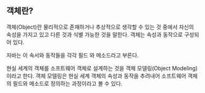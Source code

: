 ## 객체란?

객체(Object)란 물리적으로 존재하거나 추상적으로 생각할 수 있는 것 중에서
자신의 속성을 가지고 있고 다른 것과 식별 가능한 것을 말한다. 객체는 속성과 동작으로 구성되어 있다.

자바는 이 속서와 동작들을 각각 필드 와 메소드라고 부른다.

현실 세계의 객체를 소프트웨어 객체로 설계하는 것을 객체 모델링(Object Modeling)
이라고 한다.
객체 모델링은 현실 세계 객체의 속성과 동작을 추려내어 소프트웨어 객체의 필드와
메소드로 정의하는 과정이라고 볼 수 있다.